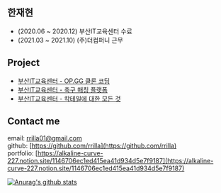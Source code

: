 ## 한재현
- (2020.06 ~ 2020.12) 부산IT교육센터 수료
- (2021.03 ~ 2021.10) (주)더컴퍼니 근무

## Project
- [부산IT교육센터 - OP.GG 클론 코딩](https://github.com/rrilla/Android.SpringBoot-op.gg_Project)  
- [부산IT교육센터 - 축구 매칭 플랫폼](https://github.com/rrilla/React.Android-Matching_Project)  
- [부산IT교육센터 - 칵테일에 대한 모든 것](https://github.com/rrilla/Jsp-Cocktail_Project)  

## Contact me
email: [rrilla01@gmail.com](rrilla01@gmail.com)  
github: [https://github.com/rrilla](https://github.com/rrilla)  
portfolio: [https://alkaline-curve-227.notion.site/1146706ec1ed415ea41d934d5e7f9187](https://alkaline-curve-227.notion.site/1146706ec1ed415ea41d934d5e7f9187)  

[![Anurag's github stats](https://github-readme-stats.vercel.app/api?username=rrilla)](https://github.com/anuraghazra/github-readme-stats)

<!--
👋
**rrilla/rrilla** is a ✨ _special_ ✨ repository because its `README.md` (this file) appears on your GitHub profile.

Here are some ideas to get you started:

- 🔭 I’m currently working on ...
- 🌱 I’m currently learning ...
- 👯 I’m looking to collaborate on ...
- 🤔 I’m looking for help with ...
- 💬 Ask me about ...
- 📫 How to reach me: ...
- 😄 Pronouns: ...
- ⚡ Fun fact: ...


hits
  <div align=center>
	
  [![Hits](https://hits.seeyoufarm.com/api/count/incr/badge.svg?url=https%3A%2F%2Fgithub.com%2Fzzsza)](https://hits.seeyoufarm.com) 
	
  </div>


-->

